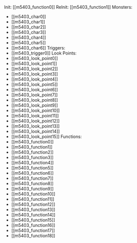 Init: [[m5403_function0]]
ReInit: [[m5403_function1]]
Monsters:
- [[m5403_char0]]
- [[m5403_char1]]
- [[m5403_char2]]
- [[m5403_char3]]
- [[m5403_char4]]
- [[m5403_char5]]
- [[m5403_char6]]
Triggers:
- [[m5403_trigger0]]
Look Points:
- [[m5403_look_point0]]
- [[m5403_look_point1]]
- [[m5403_look_point2]]
- [[m5403_look_point3]]
- [[m5403_look_point4]]
- [[m5403_look_point5]]
- [[m5403_look_point6]]
- [[m5403_look_point7]]
- [[m5403_look_point8]]
- [[m5403_look_point9]]
- [[m5403_look_point10]]
- [[m5403_look_point11]]
- [[m5403_look_point12]]
- [[m5403_look_point13]]
- [[m5403_look_point14]]
- [[m5403_look_point15]]
Functions:
- [[m5403_function0]]
- [[m5403_function1]]
- [[m5403_function2]]
- [[m5403_function3]]
- [[m5403_function4]]
- [[m5403_function5]]
- [[m5403_function6]]
- [[m5403_function7]]
- [[m5403_function8]]
- [[m5403_function9]]
- [[m5403_function10]]
- [[m5403_function11]]
- [[m5403_function12]]
- [[m5403_function13]]
- [[m5403_function14]]
- [[m5403_function15]]
- [[m5403_function16]]
- [[m5403_function17]]
- [[m5403_function18]]
